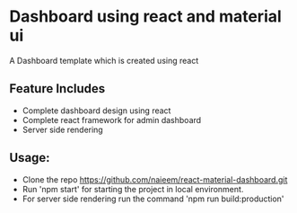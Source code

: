 # Dashboard using react and material ui

A Dashboard template which is created using react

## Feature Includes
 * Complete dashboard design using react
 * Complete react framework for admin dashboard
 * Server side rendering

## Usage:
 * Clone the repo https://github.com/naieem/react-material-dashboard.git
 * Run 'npm start' for starting the project in local environment.
 * For server side rendering run the command 'npm run build:production'